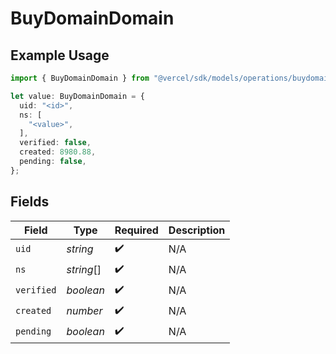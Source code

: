 # BuyDomainDomain

## Example Usage

```typescript
import { BuyDomainDomain } from "@vercel/sdk/models/operations/buydomain.js";

let value: BuyDomainDomain = {
  uid: "<id>",
  ns: [
    "<value>",
  ],
  verified: false,
  created: 8980.88,
  pending: false,
};
```

## Fields

| Field              | Type               | Required           | Description        |
| ------------------ | ------------------ | ------------------ | ------------------ |
| `uid`              | *string*           | :heavy_check_mark: | N/A                |
| `ns`               | *string*[]         | :heavy_check_mark: | N/A                |
| `verified`         | *boolean*          | :heavy_check_mark: | N/A                |
| `created`          | *number*           | :heavy_check_mark: | N/A                |
| `pending`          | *boolean*          | :heavy_check_mark: | N/A                |